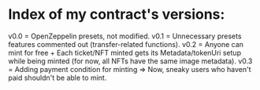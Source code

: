 # Index of my contract's versions:

v0.0 = OpenZeppelin presets, not modified.
v0.1 = Unnecessary presets features commented out (transfer-related functions).
v0.2 = Anyone can mint for free + Each ticket/NFT minted gets its Metadata/tokenUri setup while being minted (for now, all NFTs have the same image metadata).
v0.3 = Adding payment condition for minting => Now, sneaky users who haven't paid shouldn't be able to mint.
